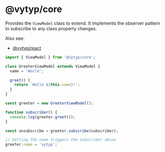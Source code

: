 # @vytyp/core

Provides the `ViewModel` class to extend. It implements the observer pattern to
subscribe to any class property changes.

Also see:

- [@vytyp/react](https://npmjs.org/package/@vytyp/react)

```ts
import { ViewModel } from '@vytyp/core';

class GreeterViewModel extends ViewModel {
  name = 'World';

  greet() {
    return `Hello ${this.name}!`;
  }
}

const greeter = new GreeterViewModel();

function subscriber() {
  console.log(greeter.greet());
}

const unsubscribe = greeter.subscribe(subscriber);

// Setting the name triggers the subscriber above
greeter.name = 'vytyp';
```
